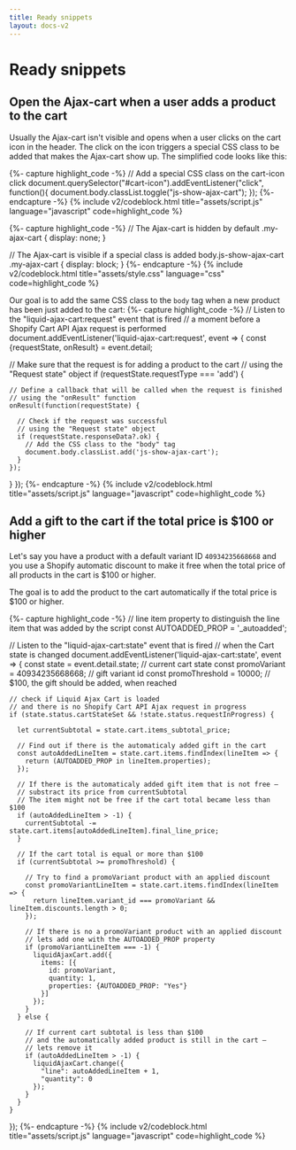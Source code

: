 ```yaml
---
title: Ready snippets
layout: docs-v2
---
```


# Ready snippets

## Open the Ajax-cart when a user adds a product to the cart

Usually the Ajax-cart isn't visible and opens when a user clicks on the cart icon in the header.
The click on the icon triggers a special CSS class to be added that makes the Ajax-cart show up.
The simplified code looks like this:

{%- capture highlight_code -%}
// Add a special CSS class on the cart-icon click 
document.querySelector("#cart-icon").addEventListener("click", function(){
  document.body.classList.toggle("js-show-ajax-cart");
});
{%- endcapture -%}
{% include v2/codeblock.html title="assets/script.js" language="javascript" code=highlight_code %}

{%- capture highlight_code -%}
// The Ajax-cart is hidden by default
.my-ajax-cart {
  display: none;
}

// The Ajax-cart is visible if a special class is added
body.js-show-ajax-cart .my-ajax-cart {
  display: block;
}
{%- endcapture -%}
{% include v2/codeblock.html title="assets/style.css" language="css" code=highlight_code %}

Our goal is to add the same CSS class to the `body` tag when a new product has been just added to the cart:
{%- capture highlight_code -%}
// Listen to the "liquid-ajax-cart:request" event that is fired 
// a moment before a Shopify Cart API Ajax request is performed
document.addEventListener('liquid-ajax-cart:request', event => {
  const {requestState, onResult} = event.detail;

  // Make sure that the request is for adding a product to the cart
  // using the "Request state" object
  if (requestState.requestType === 'add') {

    // Define a callback that will be called when the request is finished 
    // using the "onResult" function
    onResult(function(requestState) {

      // Check if the request was successful
      // using the "Request state" object
      if (requestState.responseData?.ok) {
        // Add the CSS class to the "body" tag
        document.body.classList.add('js-show-ajax-cart');
      }
    });
  }
});
{%- endcapture -%}
{% include v2/codeblock.html title="assets/script.js" language="javascript" code=highlight_code %}

## Add a gift to the cart if the total price is $100 or higher

Let's say you have a product with a default variant ID `40934235668668` 
and you use a Shopify automatic discount to make it free when the total price of all products in the cart is $100 or higher.

The goal is to add the product to the cart automatically if the total price is $100 or higher.

{%- capture highlight_code -%}
// line item property to distinguish the line item that was added by the script
const AUTOADDED_PROP = '_autoadded'; 

// Listen to the "liquid-ajax-cart:state" event that is fired
// when the Cart state is changed
document.addEventListener('liquid-ajax-cart:state', event => {
  const state = event.detail.state; // current cart state
  const promoVariant = 40934235668668; // gift variant id
  const promoThreshold = 10000; // $100, the gift should be added, when reached 

    // check if Liquid Ajax Cart is loaded 
    // and there is no Shopify Cart API Ajax request in progress
    if (state.status.cartStateSet && !state.status.requestInProgress) {

      let currentSubtotal = state.cart.items_subtotal_price;

      // Find out if there is the automaticaly added gift in the cart
      const autoAddedLineItem = state.cart.items.findIndex(lineItem => {
        return (AUTOADDED_PROP in lineItem.properties);
      });

      // If there is the automaticaly added gift item that is not free —
      // substract its price from currentSubtotal
      // The item might not be free if the cart total became less than $100
      if (autoAddedLineItem > -1) {
        currentSubtotal -= state.cart.items[autoAddedLineItem].final_line_price;
      }

      // If the cart total is equal or more than $100
      if (currentSubtotal >= promoThreshold) {

        // Try to find a promoVariant product with an applied discount
        const promoVariantLineItem = state.cart.items.findIndex(lineItem => {
          return lineItem.variant_id === promoVariant && lineItem.discounts.length > 0;
        });

        // If there is no a promoVariant product with an applied discount
        // lets add one with the AUTOADDED_PROP property
        if (promoVariantLineItem === -1) {
          liquidAjaxCart.add({
            items: [{
              id: promoVariant,
              quantity: 1,
              properties: {AUTOADDED_PROP: "Yes"}
            }]
          });
        }
      } else {

        // If current cart subtotal is less than $100
        // and the automatically added product is still in the cart —
        // lets remove it
        if (autoAddedLineItem > -1) {
          liquidAjaxCart.change({
            "line": autoAddedLineItem + 1,
            "quantity": 0
          });
        }
      }
    }
});
{%- endcapture -%}
{% include v2/codeblock.html title="assets/script.js" language="javascript" code=highlight_code %}